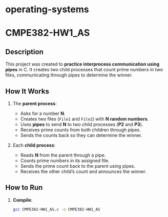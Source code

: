 # operating-systems
# CMPE382-HW1_AS  

## Description  
This project was created to **practice interprocess communication using pipes** in C. It creates two child processes that count prime numbers in two files, communicating through pipes to determine the winner.  

## How It Works  
1. The **parent process**:  
   - Asks for a number **N**.  
   - Creates two files (`File1` and `File2`) with **N random numbers**.  
   - Uses **pipes** to send **N** to two child processes (**P2** and **P3**).  
   - Receives prime counts from both children through pipes.  
   - Sends the counts back so they can determine the winner.  

2. Each **child process**:  
   - Reads **N** from the parent through a pipe.  
   - Counts prime numbers in its assigned file.  
   - Sends the prime count back to the parent using pipes.  
   - Receives the other child’s count and announces the winner.  

## How to Run  
1. **Compile**:  
   ```sh
   gcc CMPE382-HW1_AS.c -o CMPE382-HW1_AS
